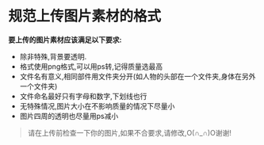 规范上传图片素材的格式
========================

**要上传的图片素材应该满足以下要求:**

* 除非特殊,背景要透明.
* 格式使用png格式,可以用ps转,记得质量选最高
* 文件名有意义,相同部件用文件夹分开(如人物的头部在一个文件夹,身体在另外一个文件夹)
* 文件命名最好只有字母和数字,下划线也行
* 无特殊情况,图片大小在不影响质量的情况下尽量小
* 图片四周的透明也尽量用ps减小

>请在上传前检查一下你的图片,如果不合要求,请修改,O(∩_∩)O谢谢!